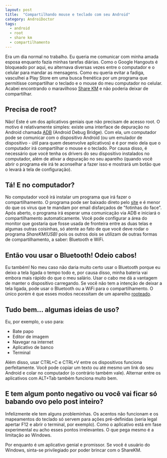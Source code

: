 ```yaml
---
layout: post
title:  "Compartilhando mouse e teclado com seu Android"
category: AndroiDoctor
tags:
  - android
  - root
  - share km
  - compartilhamento
---
```


Era um dia normal no trabalho. Eu queria me comunicar com minha amada esposa enquanto fazia minhas tarefas diárias. Como o Google Hangouts é bloqueado por aqui, eu alternava diversas vezes entre o computador e o celular para mandar as mensagens. Como eu queria evitar a fadiga, vasculhei a Play Store em uma busca frenética por um programa que permitisse compartilhar o teclado e o mouse do meu computador no celular. Acabei encontrando o maravilhoso [Share KM][] e não poderia deixar de compartilhar.

## Precisa de root?

Não! Este é um dos aplicativos geniais que não precisam de acesso root. O motivo é relativamente simples: existe uma interface de depuração no Android chamada [ADB][] (Android Debug Bridge). Com ela, um computador pode se comunicar com o dispositivo Android (ou um emulador de dispositivo - útil para quem desenvolve aplicativos) e é por meio dela que o computador irá compartilhar o mouse e o teclado. Por causa disso, é necessário que você tenha os drivers do seu dispositivo instalados no computador, além de ativar a depuração no seu aparelho (quando você abrir o programa ele irá te aconselhar a fazer isso e mostrará um botão que o levará à tela de configuração).

## Tá! E no computador?

No computador você irá instalar um programa que irá fazer o compartilhamento. O programa pode ser baixado direto pelo [site][download] e é menor do que os virus que te mandam por email disfarçados de "fotinhas do face". Após aberto, o programa irá esperar uma comunicação via ADB e iniciará o compartilhamento automaticamente. Você pode configurar a área do monitor que gostaria que fosse usada de fronteira entre as duas telas e algumas outras coisinhas, só atente ao fato de que você deve rodar o programa *ShareKM(USB)* pois os outros dois se utilizam de outras formas de compartilhamento, a saber: Bluetooth e WiFi.

## Então vou usar o Bluetooth! Odeio cabos!

Eu também! No meu caso não daria muito certo usar o Bluetooth porque eu deixo a tela ligada o tempo todo e, por causa disso, minha bateria vai embora mais rápido do que o meu salário. Usar o cabo me dá a vantagem de manter o dispositivo carregando. Se você não tem a intenção de deixar a tela ligada, pode usar o Bluetooth ou a WiFi para o compartilhamento. O único porém é que esses modos necessitam de um aparelho [rooteado][post-root].

## Tudo bem... algumas ideias de uso?

Eu, por exemplo, o uso para:

- Bate papo
- Editor de imagem
- Navegar na internet
- Aplicativo de banco
- Terminal

Além disso, usar CTRL+C e CTRL+V entre os dispositivos funciona perfeitamente. Você pode copiar um texto ou até mesmo um link do seu Android e colar no computador (o contrário também vale). Alternar entre os aplicativos com ALT+Tab também funciona muito bem.

## E tem algum ponto negativo ou você vai ficar só babando ovo pelo post inteiro?

Infelizmente ele tem alguns probleminhas. Os acentos não funcionam e os mapeamentos do teclado só servem para ações pré-definidas (seria legal apertar F12 e abrir o terminal, por exemplo). Como o aplicativo está em fase experimental eu acho esses pontos irrelevantes. O que pega mesmo é a limitação ao Windows.

Por enquanto é um aplicativo genial e promissor. Se você é usuário do Windows, sinta-se privilegiado por poder brincar com o ShareKM.

[Share Km]: <https://play.google.com/store/apps/details?id=com.liveov.skm>
[download]: <https://sites.google.com/site/droidskm/download>
[ADB]: <http://developer.android.com/tools/help/adb.html>
[post-root]: </posts/root-o-papel-higienico-eletronico-para-o-seu-android>
